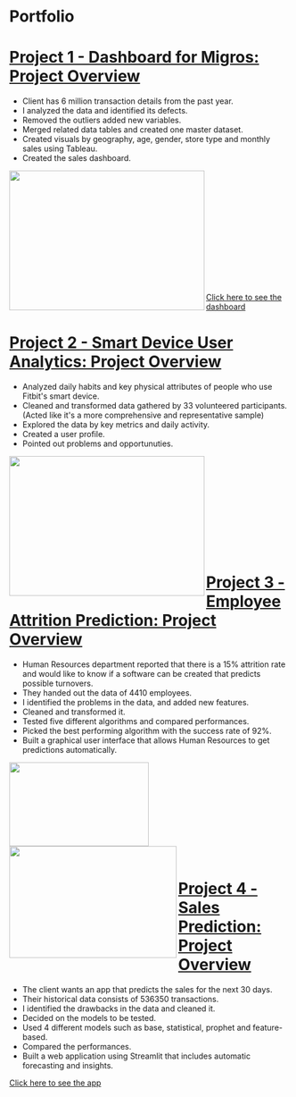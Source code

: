 # Portfolio
# [Project 1 - Dashboard for Migros: Project Overview](https://github.com/kktsch/kktsch.github.io/tree/main/Sales%20Dashboard)
* Client has 6 million transaction details from the past year.
* I analyzed the data and identified its defects.
* Removed the outliers added new variables.
* Merged related data tables and created one master dataset.
* Created visuals by geography, age, gender, store type and monthly sales using Tableau.
* Created the sales dashboard.

<img align="left" width="350" height="250" src="https://raw.githubusercontent.com/kktsch/kktsch.github.io/main/images/Tableau%20Book.png">
<br/><br/>
<br/><br/>
<br/><br/>
<br/><br/>
<br/><br/>
<br/><br/>

[Click here to see the dashboard](https://public.tableau.com/app/profile/haldun.k.kta./viz/MigrosSalesAnalysis/Dashboard1?publish=yes)


# [Project 2 - Smart Device User Analytics: Project Overview](https://github.com/kktsch/kktsch.github.io/tree/main/Smart%20Device%20User%20Analytics)
* Analyzed daily habits and key physical attributes of people who use Fitbit's smart device.
* Cleaned and transformed data gathered by 33 volunteered participants. (Acted like it's a more comprehensive and representative sample)
* Explored the data by key metrics and daily activity.
* Created a user profile.
* Pointed out problems and opportunuties.

<img align="left" width="350" height="250" src="https://github.com/kktsch/kktsch.github.io/blob/main/images/Project1_correlation.png?raw=true">
<br/><br/>
<br/><br/>
<br/><br/>
<br/><br/>
<br/><br/>

# [Project 3 - Employee Attrition Prediction: Project Overview](https://github.com/kktsch/kktsch.github.io/tree/main/Project%202%20-%20Employee%20Turnover%20Prediction)
* Human Resources department reported that there is a 15% attrition rate and would like to know if a software can be created that predicts possible turnovers.
* They handed out the data of 4410 employees.
* I identified the problems in the data, and added new features.
* Cleaned and transformed it.
* Tested five different algorithms and compared performances.
* Picked the best performing algorithm with the success rate of 92%.
* Built a graphical user interface that allows Human Resources to get predictions automatically.

<img align="left" width="250" height="150" src="https://raw.githubusercontent.com/kktsch/kktsch.github.io/main/images/scores.PNG">
<img align="left" width="300" height="200" src="https://raw.githubusercontent.com/kktsch/kktsch.github.io/main/images/programSS.PNG"> 
<br/><br/>
<br/><br/>
<br/><br/>
<br/><br/>
<br/><br/>

# [Project 4 - Sales Prediction: Project Overview](https://github.com/kktsch/kktsch.github.io/tree/main/Employee%20Turnover%20Prediction)
* The client wants an app that predicts the sales for the next 30 days.
* Their historical data consists of 536350 transactions.
* I identified the drawbacks in the data and cleaned it.
* Decided on the models to be tested.
* Used 4 different models such as base, statistical, prophet and feature-based.
* Compared the performances.
* Built a web application using Streamlit that includes automatic forecasting and insights.

[Click here to see the app](https://kktsch-sales-forecasting-app---streamlit-app-hkve7o.streamlit.app/)

